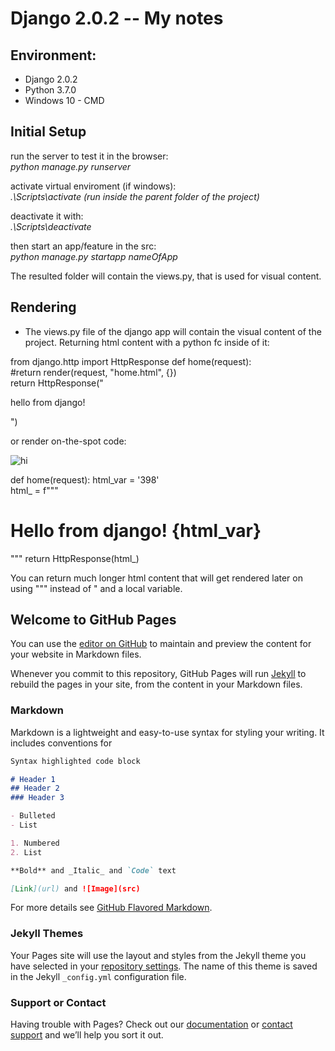 # Django 2.0.2  -- My notes

## Environment:  
 - Django 2.0.2  
 - Python 3.7.0   
 - Windows 10 - CMD   
    
  

## Initial Setup
 run the server to test it in the browser:   
   *python manage.py runserver*


 activate virtual enviroment (if windows):   
   *.\Scripts\activate  (run inside the parent folder of the project)*

 deactivate it with:   
   *.\Scripts\deactivate* 

 then start an app/feature in the src:  
   *python manage.py startapp nameOfApp*

The resulted folder will contain the views.py, that is used for visual content.
  
  
  
 
## Rendering  
- The views.py file of the django app will contain the visual content
of the project. Returning html content with a python fc inside of it:

from django.http import HttpResponse
def home(request):   
   #return render(request, "home.html", {})  
   return HttpResponse("<p> hello from django! </p>")   

or render on-the-spot code:

<img src="capture.png" alt="hi" class="inline"/>

def home(request): 
 html_var = '398'  
 html_ = f"""<!DOCTYPE html> 
 <html lang=en>  

 <head>
 </head> 
 <body> 
  <h1> Hello from django! {html_var} </h1>  
 </body>
 </html>   
 """
 return HttpResponse(html_)   

You can return much longer html content that will get rendered later on using
 """ instead of " and a local variable.


 
  
  
  
  
  
  
  
  
  
  
  
  
  
  
  
  
  
  
  
  
  
  
  
  


## Welcome to GitHub Pages

You can use the [editor on GitHub](https://github.com/AlexInntekt/DjangoNotes/edit/master/index.md) to maintain and preview the content for your website in Markdown files.

Whenever you commit to this repository, GitHub Pages will run [Jekyll](https://jekyllrb.com/) to rebuild the pages in your site, from the content in your Markdown files.

### Markdown

Markdown is a lightweight and easy-to-use syntax for styling your writing. It includes conventions for

```markdown
Syntax highlighted code block

# Header 1
## Header 2
### Header 3

- Bulleted
- List

1. Numbered
2. List

**Bold** and _Italic_ and `Code` text

[Link](url) and ![Image](src)
```

For more details see [GitHub Flavored Markdown](https://guides.github.com/features/mastering-markdown/).

### Jekyll Themes

Your Pages site will use the layout and styles from the Jekyll theme you have selected in your [repository settings](https://github.com/AlexInntekt/DjangoNotes/settings). The name of this theme is saved in the Jekyll `_config.yml` configuration file.

### Support or Contact

Having trouble with Pages? Check out our [documentation](https://help.github.com/categories/github-pages-basics/) or [contact support](https://github.com/contact) and we’ll help you sort it out.
